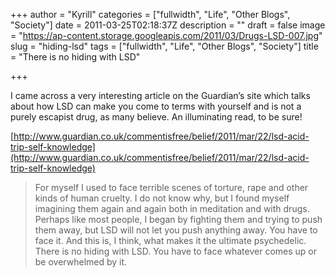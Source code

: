 +++
author = "Kyrill"
categories = ["fullwidth", "Life", "Other Blogs", "Society"]
date = 2011-03-25T02:18:37Z
description = ""
draft = false
image = "https://ap-content.storage.googleapis.com/2011/03/Drugs-LSD-007.jpg"
slug = "hiding-lsd"
tags = ["fullwidth", "Life", "Other Blogs", "Society"]
title = "There is no hiding with LSD"

+++


I came across a very interesting article on the Guardian’s site which talks about how LSD can make you come to terms with yourself and is not a purely escapist drug, as many believe. An illuminating read, to be sure!

[http://www.guardian.co.uk/commentisfree/belief/2011/mar/22/lsd-acid-trip-self-knowledge](http://www.guardian.co.uk/commentisfree/belief/2011/mar/22/lsd-acid-trip-self-knowledge)

> For myself I used to face terrible scenes of torture, rape and other kinds of human cruelty. I do not know why, but I found myself imagining them again and again both in meditation and with drugs. Perhaps like most people, I began by fighting them and trying to push them away, but LSD will not let you push anything away. You have to face it. And this is, I think, what makes it the ultimate psychedelic. There is no hiding with LSD. You have to face whatever comes up or be overwhelmed by it.

 



